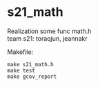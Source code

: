 # s21_math
Realization some func math.h <br>
team s21: toraqjun, jeannakr

Makefile:

    make s21_math.h
    make test
    make gcov_report
